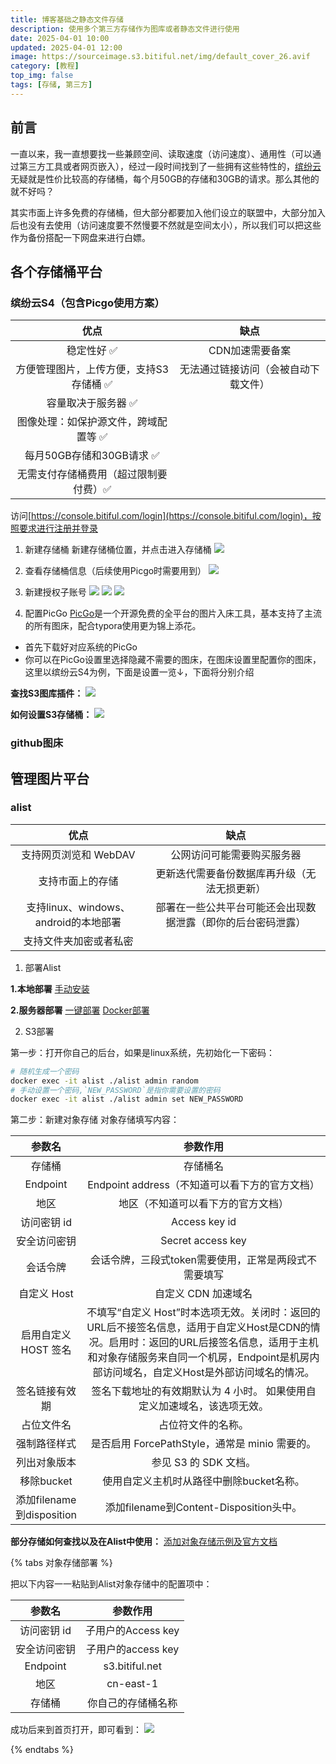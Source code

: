 ```yaml
---
title: 博客基础之静态文件存储
description: 使用多个第三方存储作为图库或者静态文件进行使用
date: 2025-04-01 10:00
updated: 2025-04-01 12:00
image: https://sourceimage.s3.bitiful.net/img/default_cover_26.avif
category: [教程]
top_img: false
tags: [存储, 第三方]
---
```

## 前言
一直以来，我一直想要找一些兼顾空间、读取速度（访问速度）、通用性（可以通过第三方工具或者网页嵌入），经过一段时间找到了一些拥有这些特性的，[缤纷云](https://www.bitiful.com/)无疑就是性价比较高的存储桶，每个月50GB的存储和30GB的请求。那么其他的就不好吗？

其实市面上许多免费的存储桶，但大部分都要加入他们设立的联盟中，大部分加入后也没有去使用（访问速度要不然慢要不然就是空间太小），所以我们可以把这些作为备份搭配一下网盘来进行白嫖。

## 各个存储桶平台
### 缤纷云S4（包含Picgo使用方案）
|优点                                                    |  缺点                                                 |
|:-----------------------------------------------------:|:-----------------------------------------------------:|
|稳定性好 ✅                                            | CDN加速需要备案                                        |
|方便管理图片，上传方便，支持S3存储桶 ✅                  | 无法通过链接访问（会被自动下载文件）                    |
|容量取决于服务器 ✅                                     |                                                       |
|图像处理：如保护源文件，跨域配置等 ✅                    |                                                       |
|每月50GB存储和30GB请求 ✅                               |                                                       |
|无需支付存储桶费用（超过限制要付费）✅                   |                                                       |

访问[https://console.bitiful.com/login](https://console.bitiful.com/login)，按照要求进行注册并登录

1. 新建存储桶
新建存储桶位置，并点击进入存储桶
![](https://sourceimage.s3.bitiful.net/post%2Fimg%2F20250401%2F1.avif)

2. 查看存储桶信息（后续使用Picgo时需要用到）
![](https://sourceimage.s3.bitiful.net/post%2Fimg%2F20250401%2F2.avif)

3. 新建授权子账号
![](https://sourceimage.s3.bitiful.net/post%2Fimg%2F20250401%2F3.avif)
![](https://sourceimage.s3.bitiful.net/post%2Fimg%2F20250401%2F4.avif)
![](https://sourceimage.s3.bitiful.net/post%2Fimg%2F20250401%2F5.avif)

4. 配置PicGo
[PicGo](https://molunerfinn.com/PicGo/)是一个开源免费的全平台的图片入床工具，基本支持了主流的所有图床，配合typora使用更为锦上添花。

- 首先下载好对应系统的PicGo
- 你可以在PicGo设置里选择隐藏不需要的图床，在图床设置里配置你的图床，这里以缤纷云S4为例，下面是设置一览↓，下面将分别介绍

**查找S3图库插件：**
![](https://sourceimage.s3.bitiful.net/post%2Fimg%2F20250401%2F6.png)

**如何设置S3存储桶：**
![](https://sourceimage.s3.bitiful.net/post%2Fimg%2F20250401%2F7.png)

### github图床


## 管理图片平台
### alist

| 优点                                                  |  缺点                                                       |
|:-----------------------------------------------------:|:-----------------------------------------------------------:|
| 支持网页浏览和 WebDAV                                  |  公网访问可能需要购买服务器                                  |
| 支持市面上的存储                                       |  更新迭代需要备份数据库再升级（无法无损更新）                  |
| 支持linux、windows、android的本地部署                   |  部署在一些公共平台可能还会出现数据泄露（即你的后台密码泄露） |
| 支持文件夹加密或者私密                                  |                                                             |

1. 部署Alist

**1.本地部署**
[手动安装](https://alist.nn.ci/zh/guide/install/manual.html)

**2.服务器部署**
[一键部署](https://alist.nn.ci/zh/guide/install/script.html)
[Docker部署](https://alist.nn.ci/zh/guide/install/docker.html)

2. S3部署

第一步：打开你自己的后台，如果是linux系统，先初始化一下密码：
``` BASH
# 随机生成一个密码
docker exec -it alist ./alist admin random
# 手动设置一个密码,`NEW_PASSWORD`是指你需要设置的密码
docker exec -it alist ./alist admin set NEW_PASSWORD
```

第二步：新建对象存储
对象存储填写内容：

参数名                      | 参数作用                                                                                                        |
:--------------------------:|:-------------------------------------------------------------------------------------------------------------------------------------------:|
存储桶                      | 存储桶名                                                                                                        |
Endpoint                    | Endpoint address（不知道可以看下方的官方文档）                                                                   |
地区                        | 地区（不知道可以看下方的官方文档）                                                                                |
访问密钥 id                 | Access key id                                                                                                   |
安全访问密钥                | Secret access key                                                                                               |
会话令牌                    | 会话令牌，三段式token需要使用，正常是两段式不需要填写                                                              |
自定义 Host                 | 自定义 CDN 加速域名                                                                                              |
启用自定义 HOST 签名        | 不填写“自定义 Host”时本选项无效。关闭时：返回的URL后不接签名信息，适用于自定义Host是CDN的情况。启用时：返回的URL后接签名信息，适用于主机和对象存储服务来自同一个机房，Endpoint是机房内部访问域名，自定义Host是外部访问域名的情况。                                                 |
签名链接有效期              | 签名下载地址的有效期默认为 4 小时。 如果使用自定义加速域名，该选项无效。                                             |
占位文件名                  | 占位符文件的名称。                                                                                                |
强制路径样式                | 是否启用 ForcePathStyle，通常是 minio 需要的。                                                                    |
列出对象版本                | 参见 S3 的 SDK 文档。                                                                                             |
移除bucket                  | 使用自定义主机时从路径中删除bucket名称。                                                                          |
添加filename到disposition   | 添加filename到Content-Disposition头中。                                                                           |

**部分存储如何查找以及在Alist中使用：**
[添加对象存储示例及官方文档](https://alist.nn.ci/zh/guide/drivers/s3.html#%E6%B7%BB%E5%8A%A0%E5%AF%B9%E8%B1%A1%E5%AD%98%E5%82%A8%E7%A4%BA%E4%BE%8B%E5%8F%8A%E5%AE%98%E6%96%B9%E6%96%87%E6%A1%A3)

{% tabs 对象存储部署 %}

<!-- tab 缤纷云 -->
把以下内容一一粘贴到Alist对象存储中的配置项中：

参数名       | 参数作用              |
:-----------:|:--------------------:|
访问密钥 id  | 子用户的Access key    |
安全访问密钥 | 子用户的access key    |
Endpoint    | s3.bitiful.net        |
地区        | cn-east-1             |
存储桶      | 你自己的存储桶名称     |

成功后来到首页打开，即可看到：
![](https://cloud.myxz.top/d/post/img/20250401/8.png?sign=kpLD6g0N6IL0xcD1BGKEn28E3PCUCFYEBgli_z7Vh2A=:0)
<!-- endtab -->

{% endtabs %}